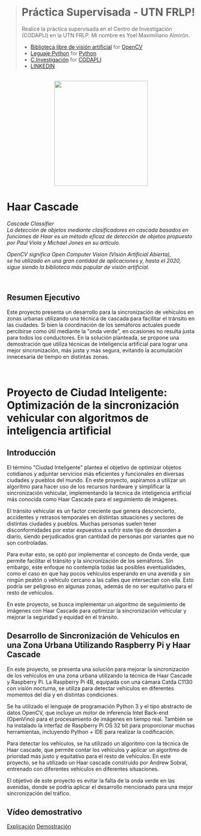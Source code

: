 > # Práctica Supervisada - UTN FRLP!
> Realicé la práctica supervisada en el Centro de Investigación (CODAPLI) en la UTN FRLP. Mi nombre es Yoel Maximiliano Almirón. 
> - [Biblioteca libre de visión artificial](https://opencv.org/) for [OpenCV](https://opencv.org/releases/)
> - [Leguaje Python](https://www.python.org/) for [Python](https://www.python.org/doc/)
> - [C.Investigación](https://www.frlp.utn.edu.ar/) for [CODAPLI](https://codapli.frlp.utn.edu.ar/)
> - [LINKEDIN](https://www.linkedin.com/in/yoel-almiron/)

<br>



<div align="center">
  <img src="https://upload.wikimedia.org/wikipedia/commons/5/53/OpenCV_Logo_with_text.png" width="250" height="280">
</div>

# Haar Cascade

*Cascade Classifier* <br>
*La detección de objetos mediante clasificadores en cascada 
  basados en funciones de Haar es un método eficaz de detección 
  de objetos propuesto por Paul Viola y Michael Jones en su artículo.*

*OpenCV significa Open Computer Vision (Visión Artificial Abierta),* <br>
*se ha utilizado en una gran cantidad de aplicaciones y, hasta el 2020, sigue siendo la biblioteca más popular de visión artificial.*

<br>
  
## Resumen Ejecutivo

Este proyecto presenta un desarrollo para la sincronización de vehículos en zonas urbanas utilizando una técnica de cascada para facilitar el tránsito en las ciudades. Si bien la coordinación de los semáforos actuales puede percibirse como útil mediante la "onda verde", en ocasiones no resulta justa para todos los conductores. En la solución planteada, se propone una demostración que utiliza técnicas de inteligencia artificial para lograr una mejor sincronización, más justa y más segura, evitando la acumulación innecesaria de tiempo en distintas zonas.

  
<br>
  
# Proyecto de Ciudad Inteligente: Optimización de la sincronización vehicular con algoritmos de inteligencia artificial

## Introducción

El término "Ciudad Inteligente" plantea el objetivo de optimizar objetos cotidianos y adjuntar servicios más eficientes y funcionales en diversas ciudades y pueblos del mundo. En este proyecto, aspiramos a utilizar un algoritmo para hacer uso de los recursos hardware y simplificar la sincronización vehicular, implementando la técnica de inteligencia artificial más conocida como Haar Cascade para el seguimiento de imágenes.

El tránsito vehicular es un factor creciente que genera desconcierto, accidentes y retrasos temporales en distintas situaciones y sectores de distintas ciudades y pueblos. Muchas personas suelen tener disconformidades por estar expuestos a sufrir este tipo de desorden a diario, siendo perjudicados gran cantidad de personas por variantes que no son controladas.

Para evitar esto, se optó por implementar el concepto de Onda verde, que permite facilitar el tránsito y la sincronización de los semáforos. Sin embargo, este enfoque no contempla todas las posibles eventualidades, como el caso en que hay pocos vehículos esperando en una avenida y sin ningún peatón o vehículo cercano a las calles que intersectan con ella. Esto podría ser peligroso en algunas zonas, además de no ser equitativo para el resto de vehículos.

En este proyecto, se busca implementar un algoritmo de seguimiento de imágenes con Haar Cascade para optimizar la sincronización vehicular y mejorar la seguridad y equidad en el tránsito.

## Desarrollo de Sincronización de Vehículos en una Zona Urbana Utilizando Raspberry Pi y Haar Cascade

En este proyecto, se presenta una solución para mejorar la sincronización de los vehículos en una zona urbana utilizando la técnica de Haar Cascade y Raspberry Pi. La Raspberry Pi 4B, equipada con una cámara Catda C1130 con visión nocturna, se utiliza para detectar vehículos en diferentes momentos del día y en distintas condiciones. 

Se ha utilizado el lenguaje de programación Python 3 y el tipo abstracto de datos OpenCV, que incluye un motor de inferencia Intel Back-end (OpenVino) para el procesamiento de imágenes en tiempo real. También se ha instalado la interfaz de Raspberry Pi OS 32 bit para proporcionar muchas herramientas, incluyendo Python + IDE para realizar la codificación.

Para detectar los vehículos, se ha utilizado un algoritmo con la técnica de Haar cascade, que permite contar los vehículos y aplicar un algoritmo de prioridad más justo y equitativo para el resto de vehículos. En este proyecto, se ha utilizado un Haar cascade construido por Andrew Sobral, entrenado con diferentes vehículos en diferentes situaciones.

El objetivo de este proyecto es evitar la falta de la onda verde en las avenidas, donde se podría aplicar el desarrollo mencionado para una mejor sincronización del tráfico. 

## Vídeo demostrativo
[Explicación](https://youtu.be/0RFn5BVkaU8)
[Demostración](https://www.youtube.com/watch?v=tTSoadptFFI&ab_channel=YoelAlmir%C3%B3n)


